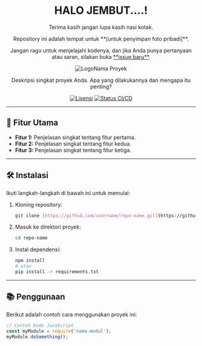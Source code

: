 <div align="center">
  <h1>HALO JEMBUT....!</h1>
  <p>Terima kasih jangan lupa kasih nasi kotak.</p>
  <p>Repository ini adalah tempat untuk **[untuk penyimpan foto pribadi]**.</p>
  <p>Jangan ragu untuk menjelajahi kodenya, dan jika Anda punya pertanyaan atau saran, silakan buka <a href="#">**issue baru**</a>.</p>
</div>
<div align="center">
  <img src=assets/Logo.png alt=Logo miza
  <h1>Nama Proyek</h1>
  <p>Deskripsi singkat proyek Anda. Apa yang dilakukannya dan mengapa itu penting?</p>

  [![Lisensi](https://img.shields.io/github/license/username/repo-name)](https://github.com/username/repo-name/blob/main/LICENSE)
  [![Status CI/CD](https://img.shields.io/github/actions/workflow/status/username/repo-name/ci.yml)](https://github.com/username/repo-name/actions/workflows/ci.yml)
</div>

---

## 🚀 Fitur Utama

-   **Fitur 1:** Penjelasan singkat tentang fitur pertama.
-   **Fitur 2:** Penjelasan singkat tentang fitur kedua.
-   **Fitur 3:** Penjelasan singkat tentang fitur ketiga.

---

## 🛠️ Instalasi

Ikuti langkah-langkah di bawah ini untuk memulai:

1.  Kloning repository:
    ```bash
    git clone [https://github.com/username/repo-name.git](https://github.com/username/repo-name.git)
    ```
2.  Masuk ke direktori proyek:
    ```bash
    cd repo-name
    ```
3.  Instal dependensi:
    ```bash
    npm install
    # atau
    pip install -r requirements.txt
    ```

---

## 📚 Penggunaan

Berikut adalah contoh cara menggunakan proyek ini:

```js
// Contoh kode JavaScript
const myModule = require('nama-modul');
myModule.doSomething();
